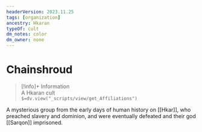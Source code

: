```yaml
---
headerVersion: 2023.11.25
tags: [organization]
ancestry: Hkaran
typeOf: cult
dm_notes: color
dm_owner: none
---
```

# Chainshroud
>[!info]+ Information  
> A Hkaran cult  
> `$=dv.view("_scripts/view/get_Affiliations")`

A mysterious group from the early days of human history on [[Hkar]], who preached slavery and dominion, and were eventually defeated and their god [[Sarqon]] imprisoned.